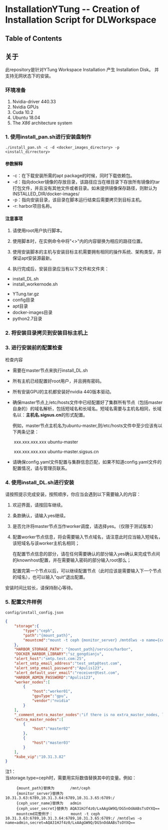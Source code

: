 # InstallationYTung -- Creation of Installation Script for DLWorkspace
## Table of Contents

## 关于

此repository是针对YTung Workspace Installation 产生 Installation Disk。 并支持无网状态下的安装。

### 环境准备

1. Nvidia-driver 440.33
2. Nvidia GPUs
3. Cuda 10.2
4. Ubuntu 18.04
5. The *X86* architecture system

### 1. 使用install_pan.sh进行安装盘制作

```shel
./install_pan.sh -c -d <docker_images_directory> -p <install_dirrectory>
```

#### 参数解释

* -c：在下载安装所需的apt package的时候，同时下载依赖包。
* -d：指向docker镜像的存放目录，该路径应当在根目录下存放所有镜像的tar打包文件，并且没有其他文件或者目录。如未提供镜像保存路径，则默认为INSTALLED_DIR/docker-images/
* -p：指向安装目录，该目录在脚本运行结束后需要拷贝到目标主机。
* -r: harbor项目名称。

#### 注意事项

1. 请使用root用户执行脚本。
2. 使用脚本时，在实例命令中将"<>"内的内容替换为相应的路径位置。

2. 使用安装脚本的主机与安装目标主机需要拥有相同的操作系统、架构类型，并保证apt安装源最新。

3. 执行完成后，安装目录应当有以下文件和文件夹：

* install_DL.sh
* install_workernode.sh

- YTung.tar.gz
- config目录
- apt目录
- docker-images目录
- python2.7目录

### 2. 将安装目录拷贝到安装目标主机上

### 3. 进行安装前的配置检查

检查内容

* 需要在master节点来执行install_DL.sh

* 所有主机已经配置好root用户，并且拥有密码。

* 所有安装GPU的主机都安装好nvidia 440版本驱动。

* 确保master节点上/etc/hosts文件中已经配置好了集群所有节点（包括master自身的）的域名解析，包括短域名和长域名。短域名需要与主机名相同，长域名以：**主机名.sigsus.cn**的形式配置。

  例如，master节点主机名为ubuntu-master,则/etc/hosts文件中至少应该有以下两条记录：

  ​	xxx.xxx.xxx.xxx ubuntu-master

  ​	xxx.xxx.xxx.xxx ubuntu-master.sigsus.cn

* 请确保config.yaml文件配置与集群信息匹配，如果不知道config.yaml文件的配置情况，请与管理员联系。

### 4. 使用install_DL.sh进行安装

请按照提示完成安装，按照顺序，你应当会遇到以下需要输入的内容：

1. 欢迎界面，请按回车继续。

2. 条款确认，请输入yes继续。

3. 是否允许将master节点当作worker调度，请选择yes。（仅限于测试版本）

4. 配置worker节点信息，将会需要输入节点域名，请注意此时应当输入短域名，该短域名与该worker主机名相同；

   在配置节点信息的部分，请在任何需要确认的部分输入yes确认来完成节点间的knownhost配置，并在需要输入密码的部分输入root那么；

   配置完第一个节点以后，可以继续配置节点（此时应该是需要输入下一个节点的域名），也可以输入”quit“退出配置。

安装时间比较长，请保持耐心等待。

### 5. 配置文件样例
    config/install_config.json
```json
{
    "storage":{
        "type":"ceph",
        "path":"{mount_path}", 
        "mountcmd":"mount -t ceph {monitor_server} /mntdlws -o name={ceph_user_name},secret={ceph_user_secret}"
    },
    "HARBOR_STORAGE_PATH": "{mount_path}/service/harbor",
    "DOCKER_HARBOR_LIBRARY":"sz_gongdianju",
    "alert_host":"smtp.test.com:25",
    "alert_smtp_email_address":"test_smtp@test.com",
    "alert_smtp_email_password":"Apulis123",
    "alert_default_user_email":"receiver@test.com",
    "HARBOR_ADMIN_PASSWORD":"Apulis123",
    "worker_nodes":[
        {
            "host":"worker01",
            "gpuType":"gpu",
            "vendor":"nvidia"
        }
    ],
    "_comment_extra_master_nodes":"if there is no extra_master_nodes, leave this array empty",
    "extra_master_nodes":[
        {
            "host":"master02"
        },
        {
            "host":"master03"
        }
    ],
    "kube_vip":"10.31.3.82"
}
```

注1：   
当storage.type=ceph时，需要用实际数值替换其中的变量。例如：
```
     {mount_path}替换为       /mnt/ceph
     {monitor_server}替换为   10.31.3.63:6789,10.31.3.64:6789,10.31.3.65:6789:/
     {ceph_user_name}替换为   admin
     {ceph_user_secret}替换为 AQA31HJf4z0/LxAAgGW9Q/DG5nOdAABsTsOYXQ==
     mountcmd完整例子：        mount -t ceph 10.31.3.63:6789,10.31.3.64:6789,10.31.3.65:6789:/ /mntdlws -o name=admin,secret=AQA31HJf4z0/LxAAgGW9Q/DG5nOdAABsTsOYXQ==
``` 